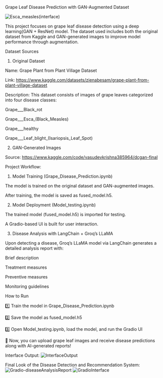 Grape Leaf Disease Prediction with GAN-Augmented Dataset

![Esca_measles(interface)](https://github.com/user-attachments/assets/1484d9a6-b56d-42fb-9fcd-018747d3853b)

This project focuses on grape leaf disease detection using a deep learning(GAN + ResNet) model. The dataset used includes both the original dataset from Kaggle and GAN-generated images to improve model performance through augmentation.

Dataset Sources

1. Original Dataset
   
Name: Grape Plant from Plant Village Dataset

Link: https://www.kaggle.com/datasets/zienabesam/grape-plant-from-plant-village-dataset

Description: This dataset consists of images of grape leaves categorized into four disease classes:

Grape___Black_rot

Grape___Esca_(Black_Measles)

Grape___healthy

Grape___Leaf_blight_(Isariopsis_Leaf_Spot)


2. GAN-Generated Images
   
Source: https://www.kaggle.com/code/vasudevkrishna385964/dcgan-final

Project Workflow:

1. Model Training (Grape_Disease_Prediction.ipynb)
   
The model is trained on the original dataset and GAN-augmented images.

After training, the model is saved as fused_model.h5.

2. Model Deployment (Model_testing.ipynb)
   
The trained model (fused_model.h5) is imported for testing.

A Gradio-based UI is built for user interaction.

3. Disease Analysis with LangChain + Groq’s LLaMA
   
Upon detecting a disease, Groq’s LLaMA model via LangChain generates a detailed analysis report with:

Brief description

Treatment measures

Preventive measures

Monitoring guidelines


How to Run

1️⃣ Train the model in Grape_Disease_Prediction.ipynb

2️⃣ Save the model as fused_model.h5

3️⃣ Open Model_testing.ipynb, load the model, and run the Gradio UI

🚀 Now, you can upload grape leaf images and receive disease predictions along with AI-generated reports!

Interface Output:
![InterfaceOutput](https://github.com/user-attachments/assets/21dfad47-c035-42e4-9b61-b4ce8cb7aafc)

Final Look of the Disease Detection and Recommendation System:
![Gradio-diseaseAnalysisReport](https://github.com/user-attachments/assets/7107e911-4c1e-4552-9392-6b5ec92ef84b)
![GradioInterface](https://github.com/user-attachments/assets/c62a1a07-7046-41f2-99d8-efde255ca9e8)

